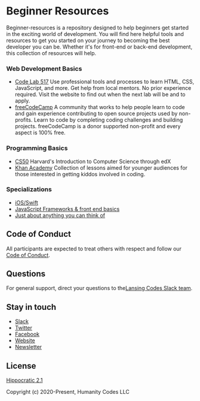 # Beginner Resources

Beginner-resources is a repository designed to help beginners get started in the exciting world of development. You will find here helpful tools and resources to get you started on your journey to becoming the best developer you can be. Whether it's for front-end or back-end development, this collection of resources will help.

### Web Development Basics
- [Code Lab 517](https://www.codelab517.com/)
Use professional tools and processes to learn HTML, CSS, JavaScript, and more. Get help from local mentors. No prior experience required. Visit the website to find out when the next lab will be and to apply.
- [freeCodeCamp](https://www.freecodecamp.org/)
A community that works to help people learn to code and gain experience contributing to open source projects used by non-profits. Learn to code by completing coding challenges and building projects. freeCodeCamp is a donor supported non-profit and every aspect is 100% free.

### Programming Basics
- [CS50](https://www.edx.org/course/cs50s-introduction-computer-science-harvardx-cs50x)
Harvard's Introduction to Computer Science through edX
- [Khan Academy](https://www.khanacademy.org/computing)
Collection of lessons aimed for younger audiences for those interested in getting kiddos involved in coding.

### Specializations
- [iOS/Swift](https://www.youtube.com/codewithchris)
- [JavaScript Frameworks & front end basics](https://www.youtube.com/c/FlorinPop/videos)
- [Just about anything you can think of](https://www.youtube.com/channel/UC8butISFwT-Wl7EV0hUK0BQ)

## Code of Conduct

All participants are expected to treat others with respect and follow our [Code of Conduct](https://www.lansing.codes/code-of-conduct/).

## Questions

For general support, direct your questions to the[Lansing Codes Slack team](http://slack.lansing.codes). 

## Stay in touch

- [Slack](http://slack.lansing.codes)
- [Twitter](https://twitter.com/lansingcodes)
- [Facebook](https://www.facebook.com/lansingcodes)
- [Website](https://www.lansing.codes)
- [Newsletter](http://bit.ly/lansing-codes-newsletter)

## License

[Hippocratic 2.1](https://firstdonoharm.dev)

Copyright (c) 2020-Present, Humanity Codes LLC